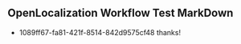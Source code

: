 ## OpenLocalization Workflow Test MarkDown
* 1089ff67-fa81-421f-8514-842d9575cf48 
thanks!<!--HONumber=Mar16_HO2-->
